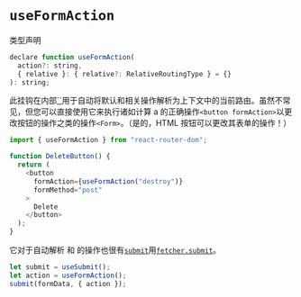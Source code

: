 # `useFormAction`

类型声明

```javascript
declare function useFormAction(
  action?: string,
  { relative }: { relative?: RelativeRoutingType } = {}
): string;
```

此挂钩在内部[``](https://reactrouter.com/en/main/components/form)用于自动将默认和相关操作解析为上下文中的当前路由。虽然不常见，但您可以直接使用它来执行诸如计算 a 的正确操作`<button formAction>`以更改按钮的操作之类的操作`<Form>`。（是的，HTML 按钮可以更改其表单的操作！）

```javascript
import { useFormAction } from "react-router-dom";

function DeleteButton() {
  return (
    <button
      formAction={useFormAction("destroy")}
      formMethod="post"
    >
      Delete
    </button>
  );
}
```

它对于自动解析 和 的操作也很有[`submit`](https://reactrouter.com/en/main/hooks/use-submit)用[`fetcher.submit`](https://reactrouter.com/en/main/hooks/use-fetcher#fetchersubmit)。

```javascript
let submit = useSubmit();
let action = useFormAction();
submit(formData, { action });
```